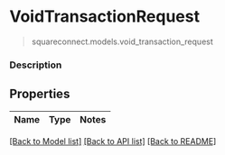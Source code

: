 # VoidTransactionRequest
> squareconnect.models.void_transaction_request

### Description



## Properties
Name | Type | Notes
------------ | ------------- | -------------

[[Back to Model list]](../README.md#documentation-for-models) [[Back to API list]](../README.md#documentation-for-api-endpoints) [[Back to README]](../README.md)


